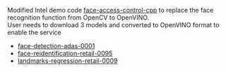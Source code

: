 Modified Intel demo code [face-access-control-cpp](https://github.com/intel-iot-devkit/face-access-control-cpp)
 to replace the face recognition function from OpenCV to OpenVINO.<br/>
User needs to download 3 models and converted to OpenVINO format to enable the service
- [face-detection-adas-0001](https://github.com/opencv/open_model_zoo/blob/master/intel_models/face-detection-adas-0001/description/face-detection-adas-0001.md)
- [face-reidentification-retail-0095](https://github.com/opencv/open_model_zoo/blob/master/intel_models/face-reidentification-retail-0095/description/face-reidentification-retail-0095.md)
- [landmarks-regression-retail-0009](https://github.com/opencv/open_model_zoo/blob/master/intel_models/landmarks-regression-retail-0009/description/landmarks-regression-retail-0009.md)

